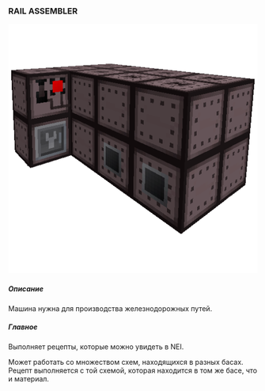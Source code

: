 ### RAIL ASSEMBLER

![LOGO](media/gregtech/RailAssembler.png)

##### Описание

Машина нужна для производства железнодорожных путей.

##### Главное

Выполняет рецепты, которые можно увидеть в NEI.

Может работать со множеством схем, находящихся в разных басах. Рецепт выполняется с той схемой, которая находится в том же басе, что и материал.
